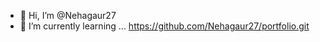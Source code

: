 - 👋 Hi, I’m @Nehagaur27
- 🌱 I’m currently learning ...
https://github.com/Nehagaur27/portfolio.git

